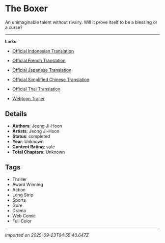 # The Boxer

An unimaginable talent without rivalry. Will it prove itself to be a blessing or a curse?  


---

**Links**:  
- [Official Indonesian Translation](https://www.webtoons.com/id/action/the-boxer/list?title_no=1896)  
- [Official French Translation](https://www.webtoons.com/fr/action/the-boxer/list?title_no=2037)  
- [Official Japanese Translation](https://manga.line.me/product/periodic?id=Z0000747)  
- [Official Simplified Chinese Translation](https://www.dongmanmanhua.cn/BOY/quanjishou/list?title_no=1482)  
- [Official Thai Translation](https://www.webtoons.com/th/action/the-boxer/list?title_no=1926)  
  
- [Webtoon Trailer](https://www.youtube.com/watch?v=eSeGyKj-hOg)

## Details
- **Authors**: Jeong Ji-Hoon
- **Artists**: Jeong Ji-Hoon
- **Status**: completed
- **Year**: Unknown
- **Content Rating**: safe
- **Total Chapters**: Unknown

## Tags
- Thriller
- Award Winning
- Action
- Long Strip
- Sports
- Gore
- Drama
- Web Comic
- Full Color

---
*Imported on 2025-09-23T04:55:40.647Z*
